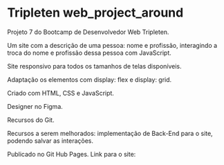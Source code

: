 # Tripleten web_project_around

Projeto 7 do Bootcamp de Desenvolvedor Web Tripleten.

Um site com a descrição de uma pessoa: nome e profissão, interagindo a troca do nome e profissão dessa pessoa com JavaScript.

Site responsivo para todos os tamanhos de telas disponíveis.

Adaptação os elementos com display: flex e display: grid.

Criado com HTML, CSS e JavaScript.

Designer no Figma.

Recursos do Git.

Recursos a serem melhorados:
implementação de Back-End para o site, podendo salvar as interações.

Publicado no Git Hub Pages.
Link para o site:
